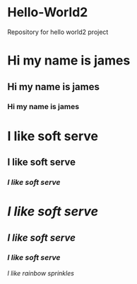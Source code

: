 # Hello-World2
Repository for hello world2 project
# Hi my name is james
## Hi my name is james 
### Hi my name is james
# **I like soft serve**
## **I like soft serve**
### ***I like soft serve***
# ***I like soft serve***
## ***I like soft serve***
### ***I like soft serve*** 
*I like rainbow sprinkles*
